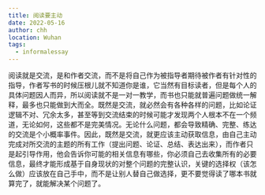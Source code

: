 ```yaml
---
title: 阅读要主动
date: 2022-05-16
author: chh
location: Wuhan
tags:
  - informalessay
---
```


阅读就是交流，是和作者交流，而不是将自己作为被指导者期待被作者有针对性的指导，作者写书的时候压根儿就不知道你是谁，它当然有目标读者，但是每个人的具体问题因人而异，所以阅读就不是一对一教学，而书也只能就普遍问题做统一解释，最多也只能做到大而全。既然是交流，就必然会有各种各样的问题，比如论证逻辑不对、冗余太多，甚至等到交流结束的时候可能才发现两个人根本不在一个频道，无论如何，这些都不是完美情况。无论什么问题，都会导致精确、完整、练达的交流是个小概率事件。因此，既然是交流，就更应该主动获取信息，由自己主动完成对所交流的主题的所有工作（提出问题、论证、总结、表达出来），而作者只是起引导作用，他会告诉你可能的相关信息有哪些，你必须自己去收集所有的必要信息，最终才能形成基于自身现状的对整个问题的完整认识，关键的选择权（该怎么做）应该放在自己手中，而不是让别人替自己做选择，更不要觉得读了哪本书就算完了，就能解决某个问题了。
